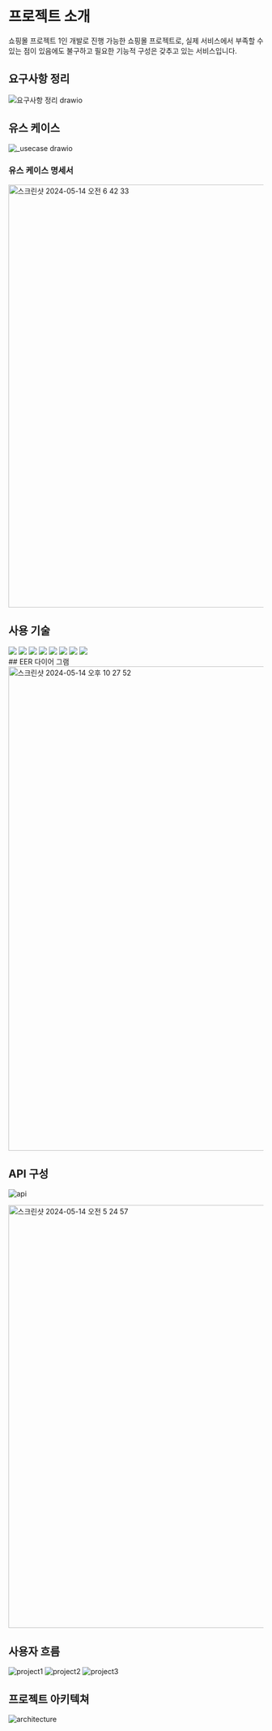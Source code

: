 # 프로젝트 소개

쇼핑몰 프로젝트
1인 개발로 진행 가능한 쇼핑몰 프로젝트로, 실제 서비스에서 부족할 수 있는 점이 있음에도 불구하고 필요한 기능적 구성은 갖추고 있는 서비스입니다.

## 요구사항 정리
![요구사항 정리 drawio](https://github.com/hanjihoon03/shoppingmallProject/assets/163777923/7eee5460-a8b0-49b9-adc5-ae30b5e3a969)


## 유스 케이스
![_usecase drawio](https://github.com/hanjihoon03/shoppingmallProject/assets/163777923/8abe0b59-3c15-465f-bb73-b3d9a2d96a4a)

### 유스 케이스 명세서

<img width="833" alt="스크린샷 2024-05-14 오전 6 42 33" src="https://github.com/hanjihoon03/shoppingmallProject/assets/163777923/434f1be9-73ac-456b-8eb4-1619ba6add71">


## 사용 기술
<div>
<img src="https://img.shields.io/badge/html5-E34F26?style=for-the-badge&logo=html5&logoColor=white"/>
<img src="https://img.shields.io/badge/css-1572B6?style=for-the-badge&logo=css3&logoColor=white"/>
<img src="https://img.shields.io/badge/java-007396?style=for-the-badge&logo=java&logoColor=white">
<img src="https://img.shields.io/badge/spring-6DB33F?style=for-the-badge&logo=spring&logoColor=white">
<img src="https://img.shields.io/badge/mysql-4479A1?style=for-the-badge&logo=mysql&logoColor=white">
<img src="https://img.shields.io/badge/amazonaws-232F3E?style=for-the-badge&logo=amazonaws&logoColor=white">
<img src="https://img.shields.io/badge/github-181717?style=for-the-badge&logo=github&logoColor=white"/>
<img src="https://img.shields.io/badge/querydsl-6DB33F?style=for-the-badge&logoColor=white"/>
</div>
## EER 다이어 그램
<img width="954" alt="스크린샷 2024-05-14 오후 10 27 52" src="https://github.com/hanjihoon03/shoppingmallProject/assets/163777923/bccaa56c-d9a5-444a-9fff-d32d5a8ff474">

## API 구성

![api](https://github.com/hanjihoon03/shoppingmallProject/assets/163777923/3c67ae77-3208-4927-9235-8f4780d67c6d)


<img width="833" alt="스크린샷 2024-05-14 오전 5 24 57" src="https://github.com/hanjihoon03/shoppingmallProject/assets/163777923/4f280232-46fd-4f7a-82ce-ffee0f9d8d7d">

## 사용자 흐름
![project1](https://github.com/hanjihoon03/shoppingmallProject/assets/163777923/ca4c8eaa-ede5-4a34-9a5b-5018fa475da4)
![project2](https://github.com/hanjihoon03/shoppingmallProject/assets/163777923/54ab142f-fd30-4f89-be67-75fb51aecff8)
![project3](https://github.com/hanjihoon03/shoppingmallProject/assets/163777923/fcc51e3b-bc8b-42b5-8e9d-cc8f62604d70)



## 프로젝트 아키텍쳐
![architecture](https://github.com/hanjihoon03/shoppingmallProject/assets/163777923/28485217-fb69-40cc-ab0f-d94973c16179)
